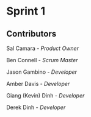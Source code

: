 # Sprint 1

## Contributors

Sal Camara - *Product Owner*

Ben Connell - *Scrum Master*

Jason Gambino - *Developer*

Amber Davis - *Developer*

Giang (Kevin) Dinh - *Developer*

Derek Dinh - *Developer*

